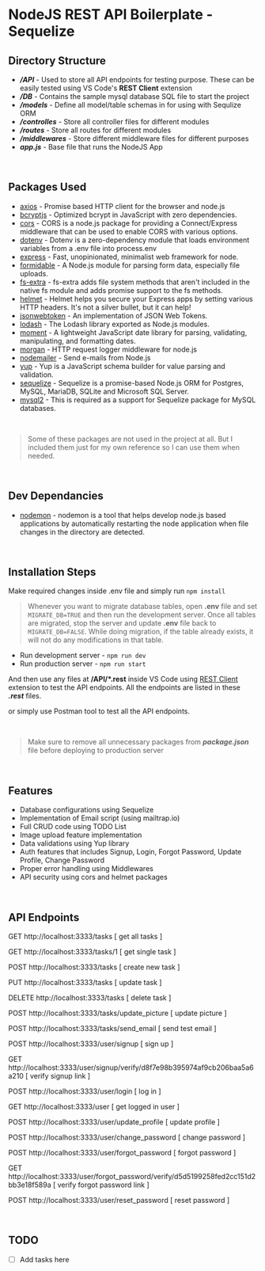 # NodeJS REST API Boilerplate - Sequelize

## Directory Structure

- **_/API_** - Used to store all API endpoints for testing purpose. These can be easily tested using VS Code's **REST Client** extension
- **_/DB_** - Contains the sample mysql database SQL file to start the project
- **_/models_** - Define all model/table schemas in for using with Sequlize ORM
- **_/controlles_** - Store all controller files for different modules
- **_/routes_** - Store all routes for different modules
- **_/middlewares_** - Store different middleware files for different purposes
- **_app.js_** - Base file that runs the NodeJS App

<br />

## Packages Used

- [axios](https://www.npmjs.com/package/axios) - Promise based HTTP client for the browser and node.js
- [bcryptjs](https://www.npmjs.com/package/bcryptjs) - Optimized bcrypt in JavaScript with zero dependencies.
- [cors](https://www.npmjs.com/package/cors) - CORS is a node.js package for providing a Connect/Express middleware that can be used to enable CORS with various options.
- [dotenv](https://www.npmjs.com/package/dotenv) - Dotenv is a zero-dependency module that loads environment variables from a .env file into process.env
- [express](https://www.npmjs.com/package/express) - Fast, unopinionated, minimalist web framework for node.
- [formidable](https://www.npmjs.com/package/formidable) - A Node.js module for parsing form data, especially file uploads.
- [fs-extra](https://www.npmjs.com/package/fs-extra) - fs-extra adds file system methods that aren't included in the native fs module and adds promise support to the fs methods.
- [helmet](https://www.npmjs.com/package/helmet) - Helmet helps you secure your Express apps by setting various HTTP headers. It's not a silver bullet, but it can help!
- [jsonwebtoken](https://www.npmjs.com/package/jsonwebtoken) - An implementation of JSON Web Tokens.
- [lodash](https://www.npmjs.com/package/lodash) - The Lodash library exported as Node.js modules.
- [moment](https://www.npmjs.com/package/moment) - A lightweight JavaScript date library for parsing, validating, manipulating, and formatting dates.
- [morgan](https://www.npmjs.com/package/morgan) - HTTP request logger middleware for node.js
- [nodemailer](https://www.npmjs.com/package/nodemailer) - Send e-mails from Node.js
- [yup](https://www.npmjs.com/package/yup) - Yup is a JavaScript schema builder for value parsing and validation.
- [sequelize](https://sequelize.org/) - Sequelize is a promise-based Node.js ORM for Postgres, MySQL, MariaDB, SQLite and Microsoft SQL Server.
- [mysql2](https://www.npmjs.com/package/mysql2) - This is required as a support for Sequelize package for MySQL databases.

<br />

> Some of these packages are not used in the project at all. But I included them just for my own reference so I can use them when needed.

<br />

## Dev Dependancies

- [nodemon](https://www.npmjs.com/package/nodemon) - nodemon is a tool that helps develop node.js based applications by automatically restarting the node application when file changes in the directory are detected.

<br />

## Installation Steps

Make required changes inside .env file and simply run
`npm install`

> Whenever you want to migrate database tables, open  **.env** file and set `MIGRATE_DB=TRUE` and then run the development server. Once all tables are migrated, stop the server and update **.env** file back to `MIGRATE_DB=FALSE`. While doing migration, if the table already exists, it will not do any modifications in that table.
> 
- Run development server - `npm run dev`
- Run production server - `npm run start`

And then use any files at **/API/\*.rest** inside VS Code using [REST Client](https://marketplace.visualstudio.com/items?itemName=humao.rest-client) extension to test the API endpoints. All the endpoints are listed in these **_.rest_** files.

or simply use Postman tool to test all the API endpoints.

<br />

> Make sure to remove all unnecessary packages from **_package.json_** file before deploying to production server

<br />

## Features

- Database configurations using Sequelize
- Implementation of Email script (using mailtrap.io)
- Full CRUD code using TODO List
- Image upload feature implementation
- Data validations using Yup library
- Auth features that includes Signup, Login, Forgot Password, Update Profile, Change Password
- Proper error handling using Middlewares
- API security using cors and helmet packages

<br />

## API Endpoints

GET http://localhost:3333/tasks [ get all tasks ]

GET http://localhost:3333/tasks/1 [ get single task ]

POST http://localhost:3333/tasks [ create new task ]

PUT http://localhost:3333/tasks [ update task ]

DELETE http://localhost:3333/tasks [ delete task ]

POST http://localhost:3333/tasks/update_picture [ update picture ]

POST http://localhost:3333/tasks/send_email [ send test email ]

POST http://localhost:3333/user/signup [ sign up ]

GET http://localhost:3333/user/signup/verify/d8f7e98b395974af9cb206baa5a6a210 [ verify signup link ]

POST http://localhost:3333/user/login [ log in ]

GET http://localhost:3333/user [ get logged in user ]

POST http://localhost:3333/user/update_profile [ update profile ]

POST http://localhost:3333/user/change_password [ change password ]

POST http://localhost:3333/user/forgot_password [ forgot password ]

GET http://localhost:3333/user/forgot_password/verify/d5d5199258fed2cc151d2bb3e18f589a [ verify forgot password link ]

POST http://localhost:3333/user/reset_password [ reset password ]

<br />

## TODO

- [ ] Add tasks here
